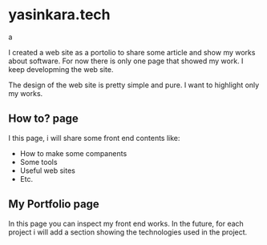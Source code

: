 # yasinkara.tech
a

I created a web site as a portolio to share some article and show my works about software. For now there is only one page that showed my work. I keep developming the web site.

The design of the web site is pretty simple and pure. I want to highlight only my works.

## How to? page

I this page, i will share some front end contents like:

- How to make some companents
- Some tools
- Useful web sites
- Etc.


## My Portfolio page

In this page you can inspect my front end works.
In the future, for each project i will add a section showing the technologies used in the project.

